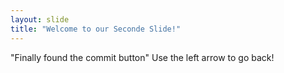 ```yaml
---
layout: slide
title: "Welcome to our Seconde Slide!"
---
```

"Finally found the commit button"
Use the left arrow to go back!
